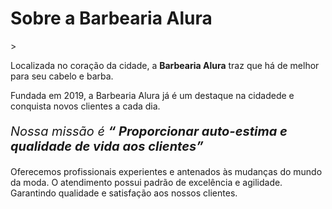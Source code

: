 <!DOCTYPE HTML>
<html lang="pt-br">
    <head><meta charset= "UTF-8">
    <title>Barbearia Alura</title></head>
    <body> 
        <h1 style="text-align">Sobre a Barbearia Alura</h1>>
    <p>Localizada no coração da cidade, a <strong>Barbearia Alura</strong> traz que há de melhor para seu cabelo e barba. 
    </p>
    <p>Fundada em 2019, a Barbearia Alura já é um destaque na cidadede e conquista novos clientes a cada dia.</p>
    <p style="font-size:20px"><em>Nossa missão é <strong>“ Proporcionar auto-estima e qualidade de vida aos clientes”</strong></em></p>
    <p>Oferecemos profissionais experientes e antenados às mudanças do mundo da moda. O atendimento possui padrão de 
    excelência e agilidade. Garantindo qualidade e satisfação aos nossos clientes.</p>
    </body>
    
</HTML>
